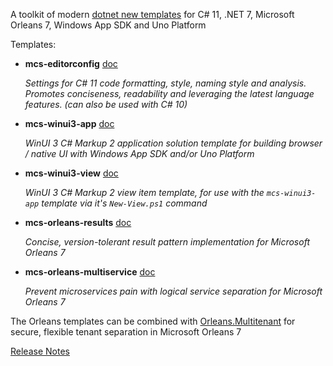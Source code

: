 ﻿A toolkit of modern [dotnet new templates](https://docs.microsoft.com/en-us/dotnet/core/tools/dotnet-new) for C# 11, .NET 7, Microsoft Orleans 7, Windows App SDK and Uno Platform

Templates:
- **mcs-editorconfig** [doc](https://github.com/Applicita/Modern.CSharp.Templates/blob/main/Editorconfig.md)

  *Settings for C# 11 code formatting, style, naming style and analysis.
Promotes conciseness, readability and leveraging the latest language features.
(can also be used with C# 10)*

- **mcs-winui3-app** [doc](https://github.com/VincentH-Net/CSharpForMarkup#readme)

  *WinUI 3 C# Markup 2 application solution template for building browser / native UI with Windows App SDK and/or Uno Platform*

- **mcs-winui3-view** [doc](https://github.com/VincentH-Net/CSharpForMarkup#readme)

  *WinUI 3 C# Markup 2 view item template, for use with the `mcs-winui3-app` template via it's `New-View.ps1` command*

- **mcs-orleans-results** [doc](https://github.com/Applicita/Orleans.Results#readme)

  *Concise, version-tolerant result pattern implementation for Microsoft Orleans 7*

- **mcs-orleans-multiservice** [doc](https://github.com/Applicita/Orleans.Multiservice#readme)

  *Prevent microservices pain with logical service separation for Microsoft Orleans 7*

The Orleans templates can be combined with [Orleans.Multitenant](https://github.com/Applicita/Orleans.Multitenant) for secure, flexible tenant separation in Microsoft Orleans 7

[Release Notes](https://github.com/Applicita/Modern.CSharp.Templates/releases/tag/1-3-0)